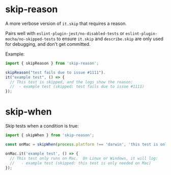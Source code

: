 # skip-reason

A more verbose version of `it.skip` that requires a reason.

Pairs well with `eslint-plugin-jest/no-disabled-tests` or `eslint-plugin-mocha/no-skipped-tests`
to ensure `it.skip` and `describe.skip` are only used for debugging, and don't get committed.

Example:
```js
import { skipReason } from 'skip-reason';

skipReason("test fails due to issue #1111").
it("example test", () => { 
  // This test is skipped, and the logs show the reason:
  //  - example test (skipped: test fails due to issue #1111)
});
```

# skip-when

Skip tests when a condition is true:
```js
import { skipWhen } from 'skip-reason';

const onMac = skipWhen(process.platform !== 'darwin', 'this test is only needed on Mac');

onMac.it('example test', () => {
  // This test only runs on Mac.  On Linux or Windows, it will log:
  //   - example test (skipped: this test is only needed on Mac)
});
```
